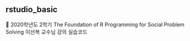 ## rstudio_basic

📖 2020학년도 2학기
The Foundation of R Programming for Social Problem Solving
이선복 교수님 강의 실습코드
